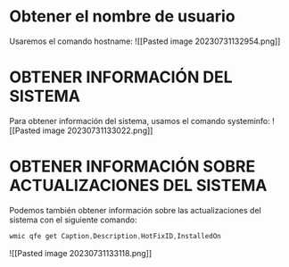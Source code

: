# Obtener el nombre de usuario
Usaremos el comando hostname:
![[Pasted image 20230731132954.png]]
# OBTENER INFORMACIÓN DEL SISTEMA
Para obtener información del sistema, usamos el comando systeminfo:
![[Pasted image 20230731133022.png]]
# OBTENER INFORMACIÓN SOBRE ACTUALIZACIONES DEL SISTEMA
Podemos también obtener información sobre las actualizaciones del sistema con el siguiente comando:
```powershell
wmic qfe get Caption,Description,HotFixID,InstalledOn
```
![[Pasted image 20230731133118.png]]

